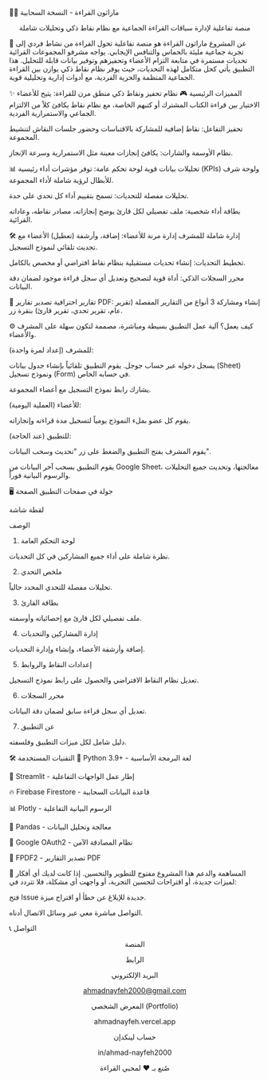 🏃‍♂️ ماراثون القراءة - النسخة السحابية
<div align="center">

منصة تفاعلية لإدارة سباقات القراءة الجماعية مع نظام نقاط ذكي وتحليلات شاملة

</div>

🎯 عن المشروع
ماراثون القراءة هو منصة تفاعلية تحول القراءة من نشاط فردي إلى تجربة جماعية مليئة بالحماس والتنافس الإيجابي. يواجه مشرفو المجموعات القرائية تحديات مستمرة في متابعة التزام الأعضاء وتحفيزهم وتوفير بيانات قابلة للتحليل. هذا التطبيق يأتي كحل متكامل لهذه التحديات، حيث يوفر نظام نقاط ذكي يوازن بين القراءة الجماعية المنظمة والحرية الفردية، مع أدوات إدارية وتحليلية قوية.

✨ المميزات الرئيسية
🎮 نظام تحفيز ونقاط ذكي
منطق مرن للقراءة: يتيح للأعضاء الاختيار بين قراءة الكتاب المشترك أو كتبهم الخاصة، مع نظام نقاط يكافئ كلاً من الالتزام الجماعي والاستمرارية الفردية.

تحفيز التفاعل: نقاط إضافية للمشاركة بالاقتباسات وحضور جلسات النقاش لتنشيط المجموعة.

نظام الأوسمة والشارات: يكافئ إنجازات معينة مثل الاستمرارية وسرعة الإنجاز.

📊 تحليلات بيانات قوية
لوحة تحكم عامة: توفر مؤشرات أداء رئيسية (KPIs) ولوحة شرف للأبطال لرؤية شاملة لأداء المجموعة.

تحليلات مفصلة للتحديات: تسمح بتقييم أداء كل تحدي على حدة.

بطاقة أداء شخصية: ملف تفصيلي لكل قارئ يوضح إنجازاته، مصادر نقاطه، وعاداته القرائية.

🛠️ إدارة شاملة للمشرف
إدارة مرنة للأعضاء: إضافة، وأرشفة (تعطيل) الأعضاء مع تحديث تلقائي لنموذج التسجيل.

تخطيط التحديات: إنشاء تحديات مستقبلية بنظام نقاط افتراضي أو مخصص بالكامل.

محرر السجلات الذكي: أداة قوية لتصحيح وتعديل أي سجل قراءة موجود لضمان دقة البيانات.

📄 تقارير احترافية
تصدير تقارير PDF: إنشاء ومشاركة 3 أنواع من التقارير المفصلة (تقرير عام، تقرير تحدي، تقرير قارئ) بنقرة زر.

⚙️ كيف يعمل؟
آلية عمل التطبيق بسيطة ومباشرة، مصممة لتكون سهلة على المشرف والأعضاء.

للمشرف (إعداد لمرة واحدة):

يسجل دخوله عبر حساب جوجل. يقوم التطبيق تلقائياً بإنشاء جدول بيانات (Sheet) ونموذج تسجيل (Form) في حسابه الخاص.

يشارك رابط نموذج التسجيل مع أعضاء المجموعة.

للأعضاء (العملية اليومية):

يقوم كل عضو بملء النموذج يومياً لتسجيل مدة قراءته وإنجازاته.

للتطبيق (عند الحاجة):

يقوم المشرف بفتح التطبيق والضغط على زر "تحديث وسحب البيانات".

يقوم التطبيق بسحب آخر البيانات من Google Sheet، معالجتها، وتحديث جميع التحليلات والرسوم البيانية فوراً.

🖥️ جولة في صفحات التطبيق
الصفحة

لقطة شاشة

الوصف

1. لوحة التحكم العامة



نظرة شاملة على أداء جميع المشاركين في كل التحديات.

2. ملخص التحدي



تحليلات مفصلة للتحدي المحدد حالياً.

3. بطاقة القارئ



ملف تفصيلي لكل قارئ مع إحصائياته وأوسمته.

4. إدارة المشاركين والتحديات



إضافة وأرشفة الأعضاء، وإنشاء وإدارة التحديات.

5. إعدادات النقاط والروابط



تعديل نظام النقاط الافتراضي والحصول على رابط نموذج التسجيل.

6. محرر السجلات



تعديل أي سجل قراءة سابق لضمان دقة البيانات.

7. عن التطبيق



دليل شامل لكل ميزات التطبيق وفلسفته.

🛠️ التقنيات المستخدمة
🐍 Python 3.9+ - لغة البرمجة الأساسية

🌟 Streamlit - إطار عمل الواجهات التفاعلية

🔥 Firebase Firestore - قاعدة البيانات السحابية

📊 Plotly - الرسوم البيانية التفاعلية

🐼 Pandas - معالجة وتحليل البيانات

🔐 Google OAuth2 - نظام المصادقة الآمن

📄 FPDF2 - تصدير التقارير PDF

🤝 المساهمة والدعم
هذا المشروع مفتوح للتطوير والتحسين. إذا كانت لديك أي أفكار لميزات جديدة، أو اقتراحات لتحسين التجربة، أو واجهت أي مشكلة، فلا تتردد في:

فتح Issue جديدة للإبلاغ عن خطأ أو اقتراح ميزة.

التواصل مباشرة معي عبر وسائل الاتصال أدناه.

📞 التواصل
<div align="center">

المنصة

الرابط

البريد الإلكتروني

ahmadnayfeh2000@gmail.com

المعرض الشخصي (Portfolio)

ahmadnayfeh.vercel.app

حساب لينكدإن

in/ahmad-nayfeh2000

</div>

<div align="center">

صُنع بـ ❤️ لمحبي القراءة

</div>